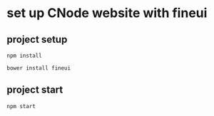# set up CNode website with fineui

## project setup

```
npm install

bower install fineui
```

## project start

```
npm start
```